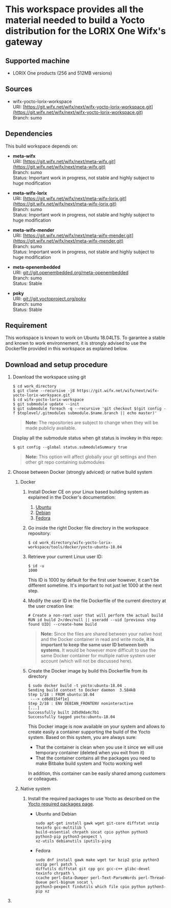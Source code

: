 # This workspace provides all the material needed to build a Yocto distribution for the LORIX One Wifx's gateway

## Supported machine
* LORIX One products (256 and 512MB versions)

## Sources

* wifx-yocto-lorix-workspace</br>
  URI: [https://git.wifx.net/wifx/next/wifx-yocto-lorix-workspace.git](https://git.wifx.net/wifx/next/wifx-yocto-lorix-workspace.git)</br>
  Branch: sumo

## Dependencies
This build workspace depends on:

* **meta-wifx**</br>
  URI: [https://git.wifx.net/wifx/next/meta-wifx.git](https://git.wifx.net/wifx/next/meta-wifx.git)</br>
  Branch: sumo</br>
  Status: Important work in progress, not stable and highly subject to huge modification

* **meta-wifx-lorix**</br>
  URI: [https://git.wifx.net/wifx/next/meta-wifx-lorix.git](https://git.wifx.net/wifx/next/meta-wifx-lorix.git)</br>
  Branch: sumo</br>
  Status: Important work in progress, not stable and highly subject to huge modification

* **meta-wifx-mender**</br>
  URI: [https://git.wifx.net/wifx/next/meta-wifx-mender.git](https://git.wifx.net/wifx/next/meta-wifx-mender.git)</br>
  Branch: sumo</br>
  Status: Important work in progress, not stable and highly subject to huge modification

* **meta-openembedded**</br>
  URI: [git://git.openembedded.org/meta-openembedded](git://git.openembedded.org/meta-openembedded)</br>
  Branch: sumo</br>
  Status: Stable

* **poky**</br>
  URI: [git://git.yoctoproject.org/poky](git://git.yoctoproject.org/poky)</br>
  Branch: sumo</br>
  Status: Stable

## Requirement
This workspace is known to work on Ubuntu 18.04LTS. To garantee a stable and known to work environnement, it is strongly advised to use the Dockerfile provided in this workspace as explained below.

## Download and setup procedure

1. Download the workspace using git</br>
    ```shell
    $ cd work_directory
    $ git clone --recursive -j8 https://git.wifx.net/wifx/next/wifx-yocto-lorix-workspace.git
    $ cd wifx-yocto-lorix-workspace
    $ git submodule update --init
    $ git submodule foreach -q --recursive 'git checkout $(git config -f $toplevel/.gitmodules submodule.$name.branch || echo master)'
    ```
    > **Note:** The repositories are subject to change when they will be made publicly available.

    Display all the submodule status when git status is invokey in this repo:
    ```shell
    $ git config --global status.submoduleSummary true
    ```
    > **Note:** This option will affect globally your git settings and then other git repo containing submodules

2. Choose between Docker (strongly adviced) or native build system
   1. Docker</br>
      1. Install Docker CE on your Linux based building system as explained in the Docker's documentation:
         1. [Ubuntu](https://docs.docker.com/install/linux/docker-ce/ubuntu/)
         2. [Debian](https://docs.docker.com/install/linux/docker-ce/debian/)
         3. [Fedora](https://docs.docker.com/install/linux/docker-ce/fedora/)
      2. Go inside the right Docker file directory in the workspace repository:</br>
         ```shell
         $ cd work_directory/wifx-yocto-lorix-workspace/tools/docker/yocto-ubuntu-18.04
         ```
      3. Retrieve your current Linux user ID:
         ```shell
         $ id -u
         1000
         ```
         This ID is 1000 by default for the first user however, it can't be different sometime. It's important to not just let 1000 at the next step.
      4. Modify the user ID in the file Dockerfile of the current directory at the user creation line:
         ```docker
         # Create a non-root user that will perform the actual build
         RUN id build 2>/dev/null || useradd --uid [previous step found UID] --create-home build  
         ```
         > **Note:** Since the files are shared between your native host and the Docker container in read and write mode, **it is important to keep the same user ID between both systems**. It would be however more difficult to use the same Docker container for multiple native system user account (which will not be discussed here).
      5. Create the Docker image by build this Dockerfile from its directory
         ```shell
         $ sudo docker build -t yocto:ubuntu-18.04 .
         Sending build context to Docker daemon  3.584kB
         Step 1/18 : FROM ubuntu:18.04
          ---> cd6d8154f1e1
         Step 2/18 : ENV DEBIAN_FRONTENV noninteractive
         [...]
         Successfully built 2d5d9da4c7b1
         Successfully tagged yocto:ubuntu-18.04
         ```
         This Docker image is now available on your system and allows to create easily a container supporting the build of the Yocto system. Based on this system, you are always sure:
           * That the container is clean when you use it since we will use temporary container (deleted when you exit from it)
           * That the container contains all the packages you need to make Bitbake build system and Yocto working well
         
         In addition, this container can be easily shared among customers or colleagues.
   2. Native system
      1. Install the required packages to use Yocto as described on the [Yocto required packages page](https://www.yoctoproject.org/docs/2.5/ref-manual/ref-manual.html#required-packages-for-the-host-development-system).

          * Ubuntu and Debian</br>
            ```shell
            sudo apt-get install gawk wget git-core diffstat unzip texinfo gcc-multilib \
            build-essential chrpath socat cpio python python3 python3-pip python3-pexpect \
            xz-utils debianutils iputils-ping
            ```
          * Fedora</br>
            ```shell
            sudo dnf install gawk make wget tar bzip2 gzip python3 unzip perl patch \
            diffutils diffstat git cpp gcc gcc-c++ glibc-devel texinfo chrpath \
            ccache perl-Data-Dumper perl-Text-ParseWords perl-Thread-Queue perl-bignum socat \
            python3-pexpect findutils which file cpio python python3-pip xz
            ```
3. 



